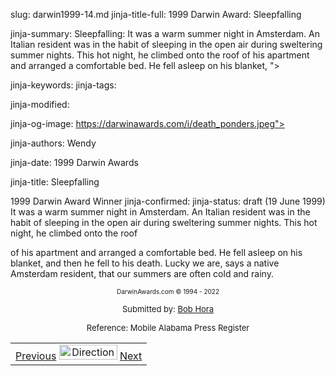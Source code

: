 slug: darwin1999-14.md
jinja-title-full: 1999 Darwin Award: Sleepfalling

jinja-summary: Sleepfalling: It was a warm summer night in Amsterdam. An Italian resident was in the habit of sleeping in the open air during sweltering summer nights. This hot night, he climbed onto the roof of his apartment and arranged a comfortable bed. He fell asleep on his blanket, ">

jinja-keywords:
jinja-tags:

jinja-modified:

jinja-og-image: https://darwinawards.com/i/death_ponders.jpeg">

jinja-authors: Wendy

jinja-date: 1999 Darwin Awards


jinja-title: Sleepfalling

1999 Darwin Award Winner
jinja-confirmed:
jinja-status: draft
(19 June 1999) It was a warm summer night in Amsterdam. An Italian resident was in the habit of sleeping in the open air during sweltering summer nights. This hot night, he climbed onto the roof
</TD><TD>
of his apartment and arranged a comfortable bed. He fell asleep on his blanket, and then he fell to his death. Lucky we are, says a native Amsterdam resident, that our summers are often cold and rainy.
</TD></TR><TR valign="top"><TD colspan="2">
<P><CENTER><FONT size="-7">DarwinAwards.com &copy; 1994 - 2022</FONT></CENTER>
<P><CENTER><FONT size="-1">Submitted by: <A href="mailto:REMOVE-bobhora@ispchannel.com">Bob Hora</A></FONT></CENTER>
<P><CENTER><FONT size="-1">Reference: Mobile Alabama Press Register</FONT>

<!--#include virtual="/inc/votebar_viewvoteonly" -->

</CENTER>
</TD></TR></TABLE>
<TABLE width=100% border=0 background="/i/bgmain.jpg" cellspacing=5 cellpadding=10><TR><TD>
<CENTER>
<A href="darwin1999-13.html">Previous</A> <IMG src="/i/arrowani.gif" width="93" height="24" border="0" alt="Directions"> <A href="darwin1999-15.html">Next</A>
</H2>
</CENTER>

<!--#include file=nav_1999.html -->


